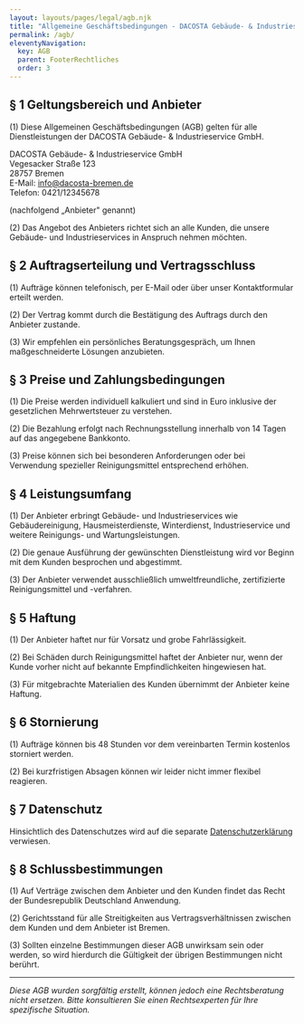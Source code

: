 ```yaml
---
layout: layouts/pages/legal/agb.njk
title: "Allgemeine Geschäftsbedingungen - DACOSTA Gebäude- & Industrieservice GmbH"
permalink: /agb/
eleventyNavigation:
  key: AGB
  parent: FooterRechtliches
  order: 3
---
```


## § 1 Geltungsbereich und Anbieter

(1) Diese Allgemeinen Geschäftsbedingungen (AGB) gelten für alle Dienstleistungen der DACOSTA Gebäude- & Industrieservice GmbH.

DACOSTA Gebäude- & Industrieservice GmbH  
Vegesacker Straße 123  
28757 Bremen  
E-Mail: [info@dacosta-bremen.de](mailto:info@dacosta-bremen.de)  
Telefon: 0421/12345678

(nachfolgend „Anbieter" genannt)

(2) Das Angebot des Anbieters richtet sich an alle Kunden, die unsere Gebäude- und Industrieservices in Anspruch nehmen möchten.

## § 2 Auftragserteilung und Vertragsschluss

(1) Aufträge können telefonisch, per E-Mail oder über unser Kontaktformular erteilt werden.

(2) Der Vertrag kommt durch die Bestätigung des Auftrags durch den Anbieter zustande.

(3) Wir empfehlen ein persönliches Beratungsgespräch, um Ihnen maßgeschneiderte Lösungen anzubieten.

## § 3 Preise und Zahlungsbedingungen

(1) Die Preise werden individuell kalkuliert und sind in Euro inklusive der gesetzlichen Mehrwertsteuer zu verstehen.

(2) Die Bezahlung erfolgt nach Rechnungsstellung innerhalb von 14 Tagen auf das angegebene Bankkonto.

(3) Preise können sich bei besonderen Anforderungen oder bei Verwendung spezieller Reinigungsmittel entsprechend erhöhen.

## § 4 Leistungsumfang

(1) Der Anbieter erbringt Gebäude- und Industrieservices wie Gebäudereinigung, Hausmeisterdienste, Winterdienst, Industrieservice und weitere Reinigungs- und Wartungsleistungen.

(2) Die genaue Ausführung der gewünschten Dienstleistung wird vor Beginn mit dem Kunden besprochen und abgestimmt.

(3) Der Anbieter verwendet ausschließlich umweltfreundliche, zertifizierte Reinigungsmittel und -verfahren.

## § 5 Haftung

(1) Der Anbieter haftet nur für Vorsatz und grobe Fahrlässigkeit.

(2) Bei Schäden durch Reinigungsmittel haftet der Anbieter nur, wenn der Kunde vorher nicht auf bekannte Empfindlichkeiten hingewiesen hat.

(3) Für mitgebrachte Materialien des Kunden übernimmt der Anbieter keine Haftung.

## § 6 Stornierung

(1) Aufträge können bis 48 Stunden vor dem vereinbarten Termin kostenlos storniert werden.

(2) Bei kurzfristigen Absagen können wir leider nicht immer flexibel reagieren.

## § 7 Datenschutz

Hinsichtlich des Datenschutzes wird auf die separate [Datenschutzerklärung](/datenschutz/) verwiesen.

## § 8 Schlussbestimmungen

(1) Auf Verträge zwischen dem Anbieter und den Kunden findet das Recht der Bundesrepublik Deutschland Anwendung.

(2) Gerichtsstand für alle Streitigkeiten aus Vertragsverhältnissen zwischen dem Kunden und dem Anbieter ist Bremen.

(3) Sollten einzelne Bestimmungen dieser AGB unwirksam sein oder werden, so wird hierdurch die Gültigkeit der übrigen Bestimmungen nicht berührt.

---

*Diese AGB wurden sorgfältig erstellt, können jedoch eine Rechtsberatung nicht ersetzen. Bitte konsultieren Sie einen Rechtsexperten für Ihre spezifische Situation.*